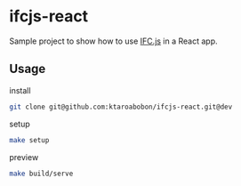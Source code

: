 # ifcjs-react

Sample project to show how to use [IFC.js](https://ifcjs.github.io/info/ja/) in a React app.

## Usage

install

```bash
git clone git@github.com:ktaroabobon/ifcjs-react.git@dev
```

setup

```bash
make setup
```

preview

```bash
make build/serve
```
